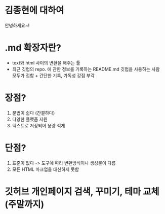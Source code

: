 # 김종현에 대하여

안녕하세요~!


# .md 확장자란? 

- text와 html 사이의 변환을 해주는 툴
- 최근 깃헙의 repo. 에 관한 정보를 기록하는 README.md 깃헙을 사용하는 사람 모두가 접함 + 간단한 기록, 가독성 강점 부각

# 장점?

1. 문법이 쉽다 (간결하다)
2. 다양한 플랫폼 지원
3. 텍스트로 저장되어 용량 적게

# 단점?
1. 표준이 없다 -> 도구에 따라 변환방식이나 생성물이 다름
2. 모든 HTML 마크업을 대신하지 못함


# 깃허브 개인페이지 검색, 꾸미기, 테마 교체 (주말까지)

